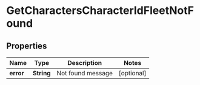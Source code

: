 
# GetCharactersCharacterIdFleetNotFound

## Properties
Name | Type | Description | Notes
------------ | ------------- | ------------- | -------------
**error** | **String** | Not found message |  [optional]



